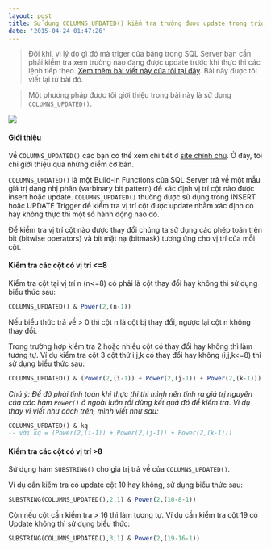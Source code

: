 ```yaml
---
layout: post
title: Sử dụng COLUMNS_UPDATED() kiểm tra trường được update trong trigger
date: '2015-04-24 01:47:26'
---
```



> Đôi khi, vì lý do gì đó mà triger của bảng trong SQL Server bạn cần phải kiểm tra xem trường nào đang được update trước khi thực thi các lệnh tiếp theo. [Xem thêm bài viết này của tôi tại đây](https://trinhvanchung.wordpress.com/2010/11/03/s%e1%bb%ad-d%e1%bb%a5ng-columns_updated-d%e1%bb%83-ki%e1%bb%83m-tra-tr%c6%b0%e1%bb%9dng-d%c6%b0%e1%bb%a3c-update-trong-trigger/). Bài này được tôi viết lại từ bài đó.

> Một phương pháp được tôi giới thiệu trong bài này là sử dụng `COLUMNS_UPDATED()`.

![](https://www.dropbox.com/s/90ymmfk4t8l036g/04-mssql_columns_updated.jpg?dl=1)

#### Giới thiệu

Về `COLUMNS_UPDATED()` các bạn có thể xem chi tiết ở [site chính chủ](https://msdn.microsoft.com/en-us/library/ms186329.aspx). Ở đây, tôi chỉ giới thiệu qua những điểm cơ bản.

`COLUMNS_UPDATED()` là một Build-in Functions của SQL Server trả về một mẫu giá trị dạng nhị phân (varbinary bit pattern) để xác định vị trí cột nào được insert hoặc update. `COLUMNS_UPDATED()` thường được sử dụng trong INSERT hoặc UPDATE Trigger để kiểm tra vị trí cột được update nhằm xác định có hay không thực thi một số hành động nào đó.

Để kiểm tra vị trí cột nào được thay đổi chúng ta sử dụng các phép toán trên bit (bitwise operators) và bit mặt nạ (bitmask) tương ứng cho vị trí của mỗi cột.

#### Kiểm tra các cột có vị trí <=8
Kiểm tra cột tại vị trí n (n<=8) có phải là cột thay đổi hay không thì sử dụng biểu thức sau:

```sql
COLUMNS_UPDATED() & Power(2,(n-1))
```

Nếu biểu thức trả về > 0 thì cột n là cột bị thay đổi, ngược lại cột n không thay đổi.

Trong trường hợp kiểm tra 2 hoặc nhiều cột có thay đổi hay không thì làm tương tự. Ví dụ kiểm tra cột 3 cột thứ i,j,k có thay đổi hay không (i,j,k<=8) thì sử dụng biểu thức sau:

```sql
COLUMNS_UPDATED() & (Power(2,(i-1)) + Power(2,(j-1)) + Power(2,(k-1)))
```

*Chú ý: Để đỡ phải tính toán khi thực thi thì mình nên tính ra giá trị nguyên của các hàm `Power()` ở ngoài luôn rồi dùng kết quả đó để kiểm tra. Ví dụ thay vì viết như cách trên, mình viết như sau:*

```sql
COLUMNS_UPDATED() & kq 
-- với kq = (Power(2,(i-1)) + Power(2,(j-1)) + Power(2,(k-1)))
```

#### Kiểm tra các cột có vị trí >8

Sử dụng hàm `SUBSTRING()` cho giá trị trả về của `COLUMNS_UPDATED()`.

Ví dụ cần kiểm tra có update cột 10 hay không, sử dụng biểu thức sau:

```sql
SUBSTRING(COLUMNS_UPDATED(),2,1) & Power(2,(10-8-1))
```

Còn nếu cột cần kiểm tra > 16 thì làm tương tự. Ví dụ cần kiểm tra cột 19 có Update không thì sử dụng biểu thức:

```sql
SUBSTRING(COLUMNS_UPDATED(),3,1) & Power(2,(19-16-1))
```